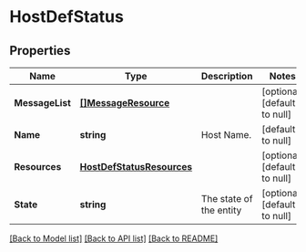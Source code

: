 # HostDefStatus

## Properties
Name | Type | Description | Notes
------------ | ------------- | ------------- | -------------
**MessageList** | [**[]MessageResource**](message_resource.md) |  | [optional] [default to null]
**Name** | **string** | Host Name. | [default to null]
**Resources** | [**HostDefStatusResources**](host_def_status_resources.md) |  | [optional] [default to null]
**State** | **string** | The state of the entity | [optional] [default to null]

[[Back to Model list]](../README.md#documentation-for-models) [[Back to API list]](../README.md#documentation-for-api-endpoints) [[Back to README]](../README.md)


